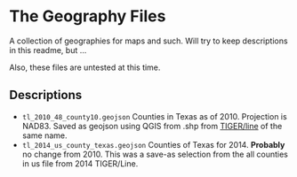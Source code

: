 The Geography Files
===================

A collection of geographies for maps and such. Will try to keep descriptions in this readme, but ...

Also, these files are untested at this time.

## Descriptions

* `tl_2010_48_county10.geojson` Counties in Texas as of 2010. Projection is NAD83. Saved as geojson using QGIS from .shp from [TIGER/line](https://www.census.gov/geo/maps-data/data/tiger-line.html) of the same name.
* `tl_2014_us_county_texas.geojson` Counties of Texas for 2014. **Probably** no change from 2010. This was a save-as selection from the all counties in us file from 2014 TIGER/Line.
